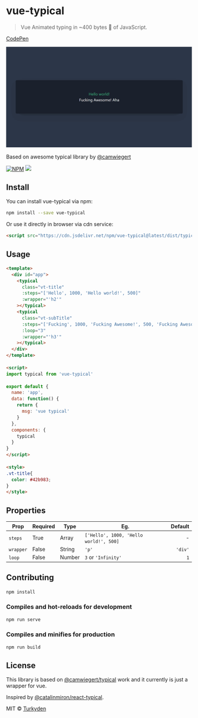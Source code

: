 # vue-typical

> Vue Animated typing in ~400 bytes 🐡 of JavaScript.

<!-- [DEMO](https://turkyden.github.io/vue-typical/) -->

[CodePen](https://codepen.io/turkyden/pen/abbWPYm)

[![Vue Typical](./vue-typical.gif)](https://codepen.io/turkyden/pen/abbWPYm)

Based on awesome typical library by [@camwiegert](https://github.com/camwiegert/typical)

[![NPM](https://img.shields.io/npm/v/vue-typical.svg)](https://www.npmjs.com/package/react-typical) [![](https://data.jsdelivr.com/v1/package/npm/vue-typical/badge)](https://www.jsdelivr.com/package/npm/vue-typical) 

## Install

You can install vue-typical via npm:

```bash
npm install --save vue-typical
```

Or use it directly in browser via cdn service:

```html
<script src="https://cdn.jsdelivr.net/npm/vue-typical@latest/dist/typical.umd.min.js"></script>
```

## Usage

``` html
<template>
  <div id="app">
    <typical
      class="vt-title"
      :steps="['Hello', 1000, 'Hello world!', 500]"
      :wrapper="'h2'"
    ></typical>
    <typical
      class="vt-subTitle"
      :steps="['Fucking', 1000, 'Fucking Awesome!', 500, 'Fucking Awesome! Aha :-) 👋', 1000]"
      :loop="3"
      :wrapper="'h3'"
    ></typical>
  </div>
</template>

<script>
import typical from 'vue-typical'

export default {
  name: 'app',
  data: function() {
    return {
      msg: 'vue typical'
    }
  },
  components: {
    typical
  }
}
</script>

<style>
.vt-title{
  color: #42b983;
}
</style>
```

## Properties

Prop|Required|Type|Eg.| Default |
|--|--|--|--|--:|
|`steps`|True|Array|`['Hello', 1000, 'Hello world!', 500]`| - |
|`wrapper`|False|String|`'p'`|`'div'`
|`loop`|False|Number|`3` or `'Infinity'` |`1`|

## Contributing

``` npm
npm install
```

### Compiles and hot-reloads for development

``` npm
npm run serve
```

### Compiles and minifies for production

``` npm
npm run build
```

## License

This library is based on [@camwiegert/typical](https://github.com/camwiegert/typical) work and it currently is just a wrapper for vue.

Inspired by [@catalinmiron/react-typical](https://github.com/catalinmiron/react-typical).

MIT © [Turkyden](https://github.com/Turkyden)
